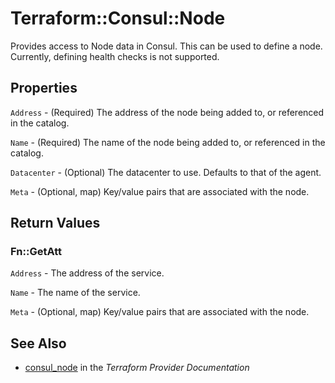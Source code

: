 # Terraform::Consul::Node

Provides access to Node data in Consul. This can be used to define a
node. Currently, defining health checks is not supported.

## Properties

`Address` - (Required) The address of the node being added to,
or referenced in the catalog.

`Name` - (Required) The name of the node being added to, or
referenced in the catalog.

`Datacenter` - (Optional) The datacenter to use. Defaults to that of the agent.

`Meta` - (Optional, map) Key/value pairs that are associated with the node.


## Return Values

### Fn::GetAtt

`Address` - The address of the service.

`Name` - The name of the service.

`Meta` - (Optional, map) Key/value pairs that are associated with the node.

## See Also

* [consul_node](https://www.terraform.io/docs/providers/consul/r/node.html) in the _Terraform Provider Documentation_